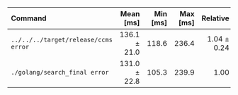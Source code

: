 | Command | Mean [ms] | Min [ms] | Max [ms] | Relative |
|:---|---:|---:|---:|---:|
| `../../../target/release/ccms error` | 136.1 ± 21.0 | 118.6 | 236.4 | 1.04 ± 0.24 |
| `./golang/search_final error` | 131.0 ± 22.8 | 105.3 | 239.9 | 1.00 |
